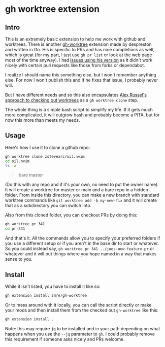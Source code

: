 # gh worktree extension

## Intro

This is an extremely basic extension to help me work with github and worktrees.  There is another [gh-worktree](https://github.com/despreston/gh-worktree) extension made by despreston and written in Go.  His is specific to PRs and has nice completions as well, which is great (for my part, I just use `gh pr list` or look at the web page most of the time anyway).  I had [issues using his version](https://github.com/despreston/gh-worktree/issues/4) as it didn't work nicely with certain pull requests like those from forks or dependabot.   

I realize I should name this something else, but I won't remember anything else.  For now I won't publish this and if he fixes that issue, I probably never will.

But I have different needs and so this also encapsulates [Alex Russel's approach to checking out worktrees](https://infrequently.org/2021/07/worktrees-step-by-step/) as a `gh worktree clone` step.

The whole thing is a simple bash script to simplify my life. If it gets much more complicated, it will outgrow bash and probably become a PITA, but for now this more than meets my needs.  

## Usage

Here's how I use it to clone a github repo:

```bash
gh worktree clone zstevearc/oil.nvim
cd oil.nvim
ls -a
```

> .bare    master

(Do this with any repo and if it's your own, no need to put the owner name). It will create a worktree for master or main and a bare repo in a hidden folder.  From inside this directory, you can make a new branch with standard worktree commands like `git worktree add -b my-new-fix` and it will create that as a subdirectory you can switch into.

Also from this cloned folder, you can checkout PRs by doing this:

```bash
gh worktree pr 341
cd pr-341
```

And that's it.  All the commands allow you to specify your preferred folders if you use a different setup or if you aren't in the base dir to start or whatever.  So you could instead say, `gh worktree pr 341 ../joes-new-feature-pr` or whatever and it will put things where you hope named in a way that makes sense to you.

## Install

While it isn't listed, you have to install it like so:

```bash
gh extension install zmre/gh-worktree
```

Or to mess around with it locally, you can call the script directly or make your mods and then install them from the checked out `gh-worktree` like this:

```bash
gh extension install .
```

Note: this may require `jq` to be installed and in your path depending on what happens when you use the `--jq` parameter to `gh`. I could probably remove this requirement if someone asks nicely and PRs welcome.
